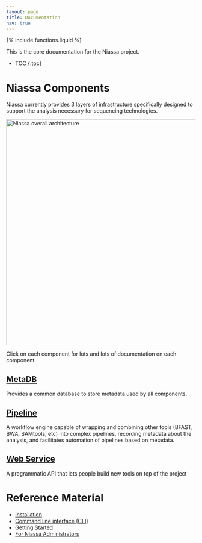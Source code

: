 ```yaml
---
layout: page
title: Documentation
nav: true
---
```

{% include functions.liquid %}

This is the core documentation for the Niassa project.

* TOC
{:toc}

# Niassa Components

Niassa currently provides 3 layers of infrastructure specifically designed to
support the analysis necessary for sequencing technologies.

<img width="600" src="{{ version_url }}/images/niassa_arch.png" alt="Niassa overall architecture"/>

Click on each component for lots and lots of documentation on each component.

## [MetaDB]({{version_url}}/metadb)
Provides a common database to store metadata used by all components.

## [Pipeline]({{version_url}}/pipeline)
A workflow engine capable of wrapping and combining other tools (BFAST, BWA, SAMtools, etc) into complex pipelines, recording metadata about the analysis, and facilitates automation of pipelines based on metadata.

## [Web Service]({{version_url}}/web-service)
A programmatic API that lets people build new tools on top of the project


# Reference Material

* [Installation]({{version_url}}/installation)
* [Command line interface (CLI)]({{version_url}}/CLI)
* [Getting Started]({{version_url}}/getting-started)
* [For Niassa Administrators]({{version_url}}/admins)

